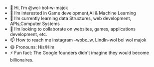 - 👋 Hi, I’m @wol-bol-w-majok
- 👀 I’m interested in Game development,AI & Machine Learning
- 🌱 I’m currently learning data Structures, web development, APIs,Computer Systems
- 💞️ I’m looking to collaborate on websites, games, applications development, etc. 
- 📫 How to reach me instagram -wobo_w, LindIn-wol bol wol majok
- 😄 Pronouns: His/Him
- ⚡ Fun fact: The Google founders didn't imagine they would become billionaires. 

<!---
wol-bol-w-majok/wol-bol-w-majok is a ✨ special ✨ repository because its `README.md` (this file) appears on your GitHub profile.
You can click the Preview link to take a look at your changes.
--->
